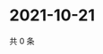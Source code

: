 # 2021-10-21

共 0 条

<!-- BEGIN WEIBO -->
<!-- 最后更新时间 Thu Oct 21 2021 18:12:33 GMT+0800 (China Standard Time) -->

<!-- END WEIBO -->
